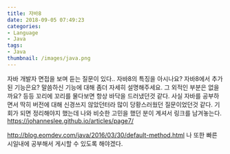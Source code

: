 ```yaml
---
title: 자바8
date: 2018-09-05 07:49:23
categories:
- Language
- Java
tags:
- Java
thumbnail: /images/java.png
---
```

자바 개발자 면접을 보며 듣는 질문이 있다.. 자바8의 특징을 아시나요? 자바8에서 추가된 기능은요? 말씀하신 기능에 대해 좀더 자세히 설명해주세요. 그 외적인 부분은 없을까요? 등등 꼬리에 꼬리를 물다보면 항상 바닥을 드러냈던것 같다.
사실 자바를 공부하면서 딱히 버전에 대해 신경쓰지 않았던터라 많이 당황스러웠던 질문이었던것 같다.
기회가 되면 정리해야지 했는데 나와 비슷한 고민을 했던 분이 계셔서 링크를 남겨놓는다.
https://johanneslee.github.io/articles/page7/

http://blog.eomdev.com/java/2016/03/30/default-method.html
나 또한 빠른 시일내에 공부해서 게시할 수 있도록 해야겠다.
